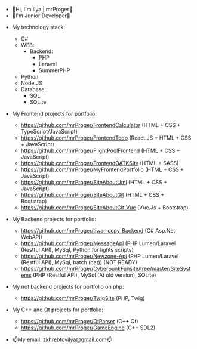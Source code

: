 - 👋Hi, I'm Ilya | mrProger👋
- 👶I'm Junior Developer👶
+ My technology stack:
  + C#
  + WEB:
    + Backend:
      + PHP
      + Laravel
      + SummerPHP
  + Python
  + Node.JS
  + Database:
    + SQL
    + SQLite

+ My Frontend projects for portfolio:
  + https://github.com/mrProger/FrontendCalculator (HTML + CSS + TypeScript/JavaScript)
  + https://github.com/mrProger/FrontendTodo (React.JS + HTML + CSS + JavaScript)
  + https://github.com/mrProger/FlightPoolFrontend (HTML + CSS + JavaScript)
  + https://github.com/mrProger/FrontendOATKSite (HTML + SASS)
  + https://github.com/mrProger/MyFrontendPortfolio (HTML + CSS + JavaScript)
  + https://github.com/mrProger/SiteAboutUml (HTML + CSS + JavaScript)
  + https://github.com/mrProger/SiteAboutGit (HTML + CSS + Bootstrap)
  + https://github.com/mrProger/SiteAboutGit-Vue (Vue.Js + Bootstrap)

+ My Backend projects for portfolio:
  + https://github.com/mrProger/tiwar-copy_Backend (C# Asp.Net WebAPI)
  + https://github.com/mrProger/MessageApi (PHP Lumen/Laravel (Restful API), MySql, Python for lights scripts)
  + https://github.com/mrProger/Newzone-Api (PHP Lumen/Laravel (Restful API), MySql, batch (bat)) (NOT READY)
  + https://github.com/mrProger/CyberpunkFunsite/tree/master/SiteSystems (PHP (Restful API), MySql (At old version), SQLite)
  
+ My not backend projects for portfolio on php:
  + https://github.com/mrProger/TwigSite (PHP, Twig)
  
+ My C++ and Qt projects for portfolio:
  + https://github.com/mrProger/QtParser (C++ Qt)
  + https://github.com/mrProger/GameEngine (C++ SDL2)

- 📫My email: zkhrebtovilya@gmail.com📫
